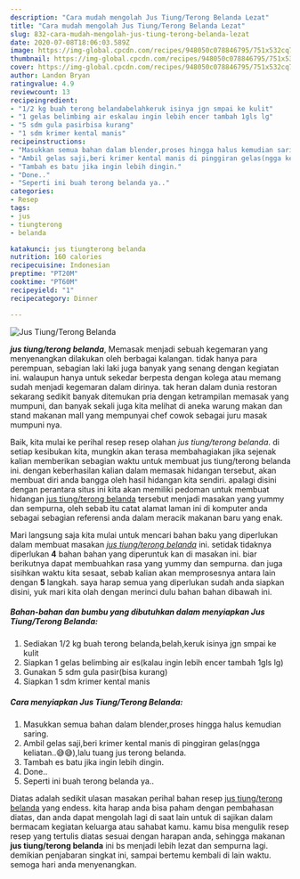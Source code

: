 ```yaml
---
description: "Cara mudah mengolah Jus Tiung/Terong Belanda Lezat"
title: "Cara mudah mengolah Jus Tiung/Terong Belanda Lezat"
slug: 832-cara-mudah-mengolah-jus-tiung-terong-belanda-lezat
date: 2020-07-08T18:06:03.589Z
image: https://img-global.cpcdn.com/recipes/948050c078846795/751x532cq70/jus-tiungterong-belanda-foto-resep-utama.jpg
thumbnail: https://img-global.cpcdn.com/recipes/948050c078846795/751x532cq70/jus-tiungterong-belanda-foto-resep-utama.jpg
cover: https://img-global.cpcdn.com/recipes/948050c078846795/751x532cq70/jus-tiungterong-belanda-foto-resep-utama.jpg
author: Landon Bryan
ratingvalue: 4.9
reviewcount: 13
recipeingredient:
- "1/2 kg buah terong belandabelahkeruk isinya jgn smpai ke kulit"
- "1 gelas belimbing air eskalau ingin lebih encer tambah 1gls lg"
- "5 sdm gula pasirbisa kurang"
- "1 sdm krimer kental manis"
recipeinstructions:
- "Masukkan semua bahan dalam blender,proses hingga halus kemudian saring."
- "Ambil gelas saji,beri krimer kental manis di pinggiran gelas(ngga keliatan..😅😅),lalu tuang jus terong belanda."
- "Tambah es batu jika ingin lebih dingin."
- "Done.."
- "Seperti ini buah terong belanda ya.."
categories:
- Resep
tags:
- jus
- tiungterong
- belanda

katakunci: jus tiungterong belanda 
nutrition: 160 calories
recipecuisine: Indonesian
preptime: "PT20M"
cooktime: "PT60M"
recipeyield: "1"
recipecategory: Dinner

---
```



![Jus Tiung/Terong Belanda](https://img-global.cpcdn.com/recipes/948050c078846795/751x532cq70/jus-tiungterong-belanda-foto-resep-utama.jpg)

<b><i>jus tiung/terong belanda</i></b>, Memasak menjadi sebuah kegemaran yang menyenangkan dilakukan oleh berbagai kalangan. tidak hanya para perempuan, sebagian laki laki juga banyak yang senang dengan kegiatan ini. walaupun hanya untuk sekedar berpesta dengan kolega atau memang sudah menjadi kegemaran dalam dirinya. tak heran dalam dunia restoran sekarang sedikit banyak ditemukan pria dengan ketrampilan memasak yang mumpuni, dan banyak sekali juga kita melihat di aneka warung makan dan stand makanan mall yang mempunyai chef cowok sebagai juru masak mumpuni nya.



Baik, kita mulai ke perihal resep resep olahan <i>jus tiung/terong belanda</i>. di setiap kesibukan kita, mungkin akan terasa membahagiakan jika sejenak kalian memberikan sebagian waktu untuk membuat jus tiung/terong belanda ini. dengan keberhasilan kalian dalam memasak hidangan tersebut, akan membuat diri anda bangga oleh hasil hidangan kita sendiri. apalagi disini dengan perantara situs ini kita akan memiliki pedoman untuk membuat hidangan <u>jus tiung/terong belanda</u> tersebut menjadi masakan yang yummy dan sempurna, oleh sebab itu catat alamat laman ini di komputer anda sebagai sebagian referensi anda dalam meracik makanan baru yang enak.


Mari langsung saja kita mulai untuk mencari bahan baku yang diperlukan dalam membuat masakan <u><i>jus tiung/terong belanda</i></u> ini. setidak tidaknya diperlukan <b>4</b> bahan bahan yang diperuntuk kan di masakan ini. biar berikutnya dapat membuahkan rasa yang yummy dan sempurna. dan juga sisihkan waktu kita sesaat, sebab kalian akan memprosesnya antara lain dengan <b>5</b> langkah. saya harap semua yang diperlukan sudah anda siapkan disini, yuk mari kita olah dengan merinci dulu bahan bahan dibawah ini.

<!--inarticleads1-->

##### Bahan-bahan dan bumbu yang dibutuhkan dalam menyiapkan Jus Tiung/Terong Belanda:

1. Sediakan 1/2 kg buah terong belanda,belah,keruk isinya jgn smpai ke kulit
1. Siapkan 1 gelas belimbing air es(kalau ingin lebih encer tambah 1gls lg)
1. Gunakan 5 sdm gula pasir(bisa kurang)
1. Siapkan 1 sdm krimer kental manis




<!--inarticleads2-->

##### Cara menyiapkan Jus Tiung/Terong Belanda:

1. Masukkan semua bahan dalam blender,proses hingga halus kemudian saring.
1. Ambil gelas saji,beri krimer kental manis di pinggiran gelas(ngga keliatan..😅😅),lalu tuang jus terong belanda.
1. Tambah es batu jika ingin lebih dingin.
1. Done..
1. Seperti ini buah terong belanda ya..




Diatas adalah sedikit ulasan masakan perihal bahan resep <u>jus tiung/terong belanda</u> yang endess. kita harap anda bisa paham dengan pembahasan diatas, dan anda dapat mengolah lagi di saat lain untuk di sajikan dalam bermacam kegiatan keluarga atau sahabat kamu. kamu bisa mengulik resep resep yang tertulis diatas sesuai dengan harapan anda, sehingga makanan <b>jus tiung/terong belanda</b> ini bs menjadi lebih lezat dan sempurna lagi. demikian penjabaran singkat ini, sampai bertemu kembali di lain waktu. semoga hari anda menyenangkan.

